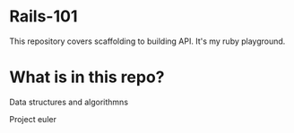 # Rails-101
This repository covers scaffolding to building API. It's my ruby playground.

# What is in this repo?
Data structures and algorithmns

Project euler
